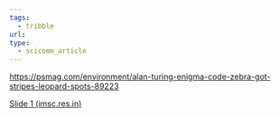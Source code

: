 ```yaml
---
tags:
  - tribble
url: 
type:
  - scicomm_article
---
```



https://psmag.com/environment/alan-turing-enigma-code-zebra-got-stripes-leopard-spots-89223

[Slide 1 (imsc.res.in)](https://www.imsc.res.in/~sitabhra/teaching/sb17/Presentation_24.pdf)
